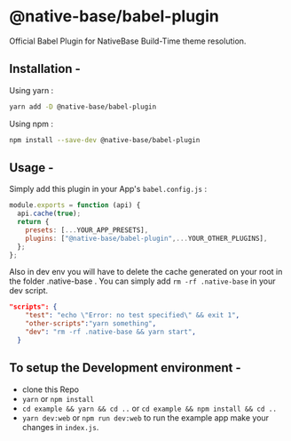 # @native-base/babel-plugin
Official Babel Plugin for NativeBase Build-Time theme resolution.

## Installation - 

Using yarn : 

```bash
yarn add -D @native-base/babel-plugin
```

Using npm : 

```bash
npm install --save-dev @native-base/babel-plugin
```

## Usage -
Simply add this plugin in your App's `babel.config.js` :
```js
module.exports = function (api) {
  api.cache(true);
  return {
    presets: [...YOUR_APP_PRESETS],
    plugins: ["@native-base/babel-plugin",...YOUR_OTHER_PLUGINS],
  };
};

```
Also in dev env you will have to delete the cache generated on your root in the folder .native-base .
You can simply add `rm -rf .native-base` in your dev script.

```json
"scripts": {
    "test": "echo \"Error: no test specified\" && exit 1",
    "other-scripts":"yarn something",
    "dev": "rm -rf .native-base && yarn start",
  }
```

## To setup the Development environment - 
- clone this Repo
- `yarn` or `npm install`
- `cd example && yarn && cd ..` or `cd example && npm install && cd ..`
- `yarn dev:web` or `npm run dev:web` to run the example app make your changes in `index.js`.
